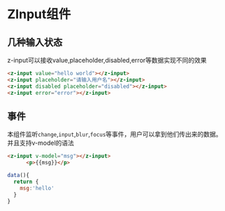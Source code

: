 # ZInput组件

## 几种输入状态
z-input可以接收value,placeholder,disabled,error等数据实现不同的效果
```html
<z-input value="hello world"></z-input>
<z-input placeholder="请输入用户名"></z-input>
<z-input disabled placeholder="disabled"></z-input>
<z-input error="error"></z-input>
```
## 事件
本组件监听`change`,`input`,`blur`,`focus`等事件，用户可以拿到他们传出来的数据。
并且支持v-model的语法
```html
<z-input v-model="msg"></z-input>
      <p>{{msg}}</p>
```
```javascript
data(){
  return {
    msg:'hello'
  }
}
```